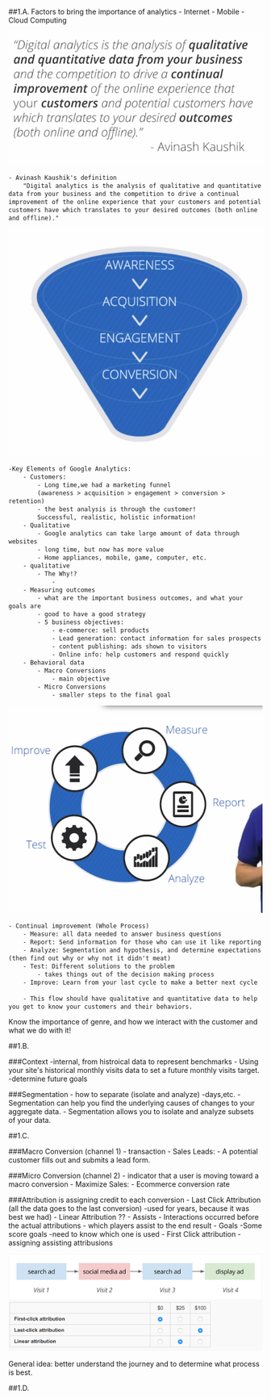 ##1.A.
	Factors to bring the importance of analytics
		- Internet
		- Mobile
		- Cloud Computing

![](digan.png)		

	- Avinash Kaushik's definition
		"Digital analytics is the analysis of qualitative and quantitative data from your business and the competition to drive a continual improvement of the online experience that your customers and potential customers have which translates to your desired outcomes (both online and offline)."

![](funnel.png)		

	-Key Elements of Google Analytics:
		- Customers:
			- Long time,we had a marketing funnel 
			(awareness > acquisition > engagement > conversion > retention)
			- the best analysis is through the customer!
			Successful, realistic, holistic information!
		- Qualitative
			- Google analytics can take large amount of data through websites
			- long time, but now has more value
			- Home appliances, mobile, game, computer, etc.
		- qualitative
			- The Why!?
				- 
		- Measuring outcomes
			- what are the important business outcomes, and what your goals are
			- good to have a good strategy 
			- 5 business objectives:
				- e-commerce: sell products
				- Lead generation: contact information for sales prospects
				- content publishing: ads shown to visitors
				- Online info: help customers and respond quickly
		- Behavioral data
			- Macro Conversions
				- main objective
			- Micro Conversions
				- smaller steps to the final goal
		

![](cycle.png)				

	- Continual improvement (Whole Process)
		- Measure: all data needed to answer business questions
		- Report: Send information for those who can use it like reporting
		- Analyze: Segmentation and hypothesis, and determine expectations (then find out why or why not it didn't meat)
		- Test: Different solutions to the problem
			- takes things out of the decision making process
		- Improve: Learn from your last cycle to make a better next cycle
		
	    - This flow should have qualitative and quantitative data to help you get to know your customers and their behaviors. 

Know the importance of genre, and how we interact with the customer and what we do with it! 

##1.B.

###Context
	-internal, from histroical data to represent benchmarks
		- Using your site's historical monthly visits data to set a future monthly visits target.
	-determine future goals
	
###Segmentation
	- how to separate (isolate and analyze)
		-days,etc.
	- Segmentation can help you find the underlying causes of changes to your aggregate data.
	- Segmentation allows you to isolate and analyze subsets of your data.
	
##1.C.

###Macro Conversion (channel 1)
	- transaction
	- Sales Leads:
		- A potential customer fills out and submits a lead form.
	
###Micro Conversion (channel 2)
	- indicator that a user is moving toward a macro conversion
	- Maximize Sales:
		- Ecommerce conversion rate
	
###Attribution is assigning credit to each conversion
	- Last Click Attribution (all the data goes to the last conversion)
		-used for years, because it was best we had)
	- Linear Attribution ??
	    - Assists
	        - Interactions occurred before the actual attributions
	        - which players assist to the end result
	    - Goals
		    -Some score goals
		    -need to know which one is used
	- First Click attribution
		- assigning assisting attribusions
		
![](attributions.png)
		
General idea: better understand the journey and to determine what process is best.


##1.D.
